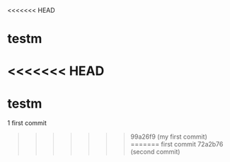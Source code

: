 <<<<<<< HEAD
# testm
<<<<<<< HEAD
=======
# testm
1 first commit
>>>>>>> 99a26f9 (my first commit)
=======
first commit
>>>>>>> 72a2b76 (second commit)
